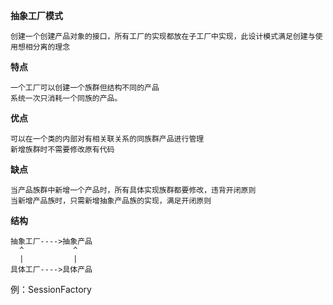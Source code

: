 **抽象工厂模式**
       
    创建一个创建产品对象的接口，所有工厂的实现都放在子工厂中实现，此设计模式满足创建与使用想相分离的理念
    
**特点**

    一个工厂可以创建一个族群但结构不同的产品
    系统一次只消耗一个同族的产品。
   
**优点**
   
    可以在一个类的内部对有相关联关系的同族群产品进行管理
    新增族群时不需要修改原有代码
    
**缺点**

    当产品族群中新增一个产品时，所有具体实现族群都要修改，违背开闭原则
    当新增产品族时，只需新增抽象产品族的实现，满足开闭原则
    
**结构**
    
    抽象工厂---->抽象产品
      ^           ^
      |           |
    具体工厂---->具体产品
    
例：SessionFactory
    